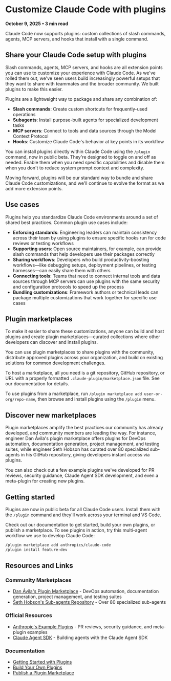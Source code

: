 # Customize Claude Code with plugins

**October 9, 2025 • 3 min read**

Claude Code now supports plugins: custom collections of slash commands, agents, MCP servers, and hooks that install with a single command.

## Share your Claude Code setup with plugins

Slash commands, agents, MCP servers, and hooks are all extension points you can use to customize your experience with Claude Code. As we've rolled them out, we've seen users build increasingly powerful setups that they want to share with teammates and the broader community. We built plugins to make this easier.

Plugins are a lightweight way to package and share any combination of:

- **Slash commands**: Create custom shortcuts for frequently-used operations
- **Subagents**: Install purpose-built agents for specialized development tasks
- **MCP servers**: Connect to tools and data sources through the Model Context Protocol
- **Hooks**: Customize Claude Code's behavior at key points in its workflow

You can install plugins directly within Claude Code using the `/plugin` command, now in public beta. They're designed to toggle on and off as needed. Enable them when you need specific capabilities and disable them when you don't to reduce system prompt context and complexity.

Moving forward, plugins will be our standard way to bundle and share Claude Code customizations, and we'll continue to evolve the format as we add more extension points.

## Use cases

Plugins help you standardize Claude Code environments around a set of shared best practices. Common plugin use cases include:

- **Enforcing standards**: Engineering leaders can maintain consistency across their team by using plugins to ensure specific hooks run for code reviews or testing workflows
- **Supporting users**: Open source maintainers, for example, can provide slash commands that help developers use their packages correctly
- **Sharing workflows**: Developers who build productivity-boosting workflows—like debugging setups, deployment pipelines, or testing harnesses—can easily share them with others
- **Connecting tools**: Teams that need to connect internal tools and data sources through MCP servers can use plugins with the same security and configuration protocols to speed up the process
- **Bundling customizations**: Framework authors or technical leads can package multiple customizations that work together for specific use cases

## Plugin marketplaces

To make it easier to share these customizations, anyone can build and host plugins and create plugin marketplaces—curated collections where other developers can discover and install plugins.

You can use plugin marketplaces to share plugins with the community, distribute approved plugins across your organization, and build on existing solutions for common development challenges.

To host a marketplace, all you need is a git repository, GitHub repository, or URL with a properly formatted `.claude-plugin/marketplace.json` file. See our documentation for details.

To use plugins from a marketplace, run `/plugin marketplace add user-or-org/repo-name`, then browse and install plugins using the `/plugin` menu.

## Discover new marketplaces

Plugin marketplaces amplify the best practices our community has already developed, and community members are leading the way. For instance, engineer Dan Ávila's plugin marketplace offers plugins for DevOps automation, documentation generation, project management, and testing suites, while engineer Seth Hobson has curated over 80 specialized sub-agents in his GitHub repository, giving developers instant access via plugins.

You can also check out a few example plugins we've developed for PR reviews, security guidance, Claude Agent SDK development, and even a meta-plugin for creating new plugins.

## Getting started

Plugins are now in public beta for all Claude Code users. Install them with the `/plugin` command and they'll work across your terminal and VS Code.

Check out our documentation to get started, build your own plugins, or publish a marketplace. To see plugins in action, try this multi-agent workflow we use to develop Claude Code:

```bash
/plugin marketplace add anthropics/claude-code
/plugin install feature-dev
```

## Resources and Links

### Community Marketplaces
- [Dan Ávila's Plugin Marketplace](https://www.aitmpl.com/plugins) - DevOps automation, documentation generation, project management, and testing suites
- [Seth Hobson's Sub-agents Repository](https://github.com/wshobson/agents) - Over 80 specialized sub-agents

### Official Resources
- [Anthropic's Example Plugins](https://github.com/anthropics/claude-code) - PR reviews, security guidance, and meta-plugin examples
- [Claude Agent SDK](https://www.anthropic.com/engineering/building-agents-with-the-claude-agent-sdk) - Building agents with the Claude Agent SDK

### Documentation
- [Getting Started with Plugins](https://docs.claude.com/en/docs/claude-code/plugins-reference)
- [Build Your Own Plugins](https://docs.claude.com/en/docs/claude-code/plugins)
- [Publish a Plugin Marketplace](https://docs.claude.com/en/docs/claude-code/plugin-marketplaces)
